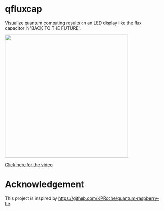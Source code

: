 # qfluxcap
Visualize quantum computing results on an LED display like the flux capacitor in 'BACK TO THE FUTURE'.

<img src="https://www.monoxit.com/wp-content/uploads/2021/07/qfluxcap_s.jpg" width="400">

[Click here for the video](https://vimeo.com/579827907)

# Acknowledgement
This project is inspired by https://github.com/KPRoche/quantum-raspberry-tie.
